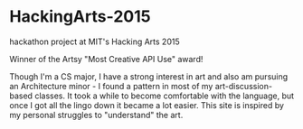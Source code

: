 # HackingArts-2015
hackathon project at MIT's Hacking Arts 2015

Winner of the Artsy "Most Creative API Use" award!


Though I'm a CS major, I have a strong interest in art and also am pursuing an Architecture minor - I found a pattern in most of my art-discussion-based classes. It took a while to become comfortable with the language, but once I got all the lingo down it became a lot easier. This site is inspired by my personal struggles to "understand" the art.
